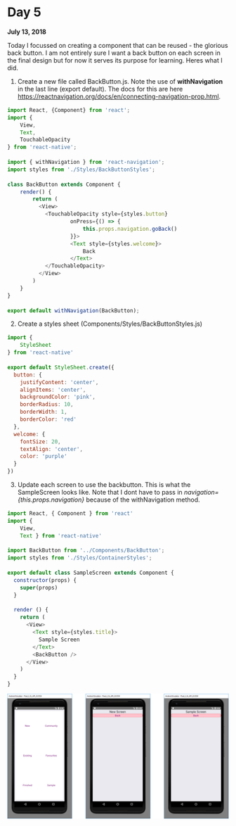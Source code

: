 # Day 5

**July 13, 2018**  

Today I focussed on creating a component that can be reused - the glorious back button. I am not entirely sure I want a back button on each screen in the final design but for now it serves its purpose for learning. Heres what I did.

1. Create a new file called BackButton.js. Note the use of **withNavigation** in the last line (export default). The docs for this are here https://reactnavigation.org/docs/en/connecting-navigation-prop.html.

```js
import React, {Component} from 'react';
import { 
    View, 
    Text, 
    TouchableOpacity 
} from 'react-native';

import { withNavigation } from 'react-navigation';
import styles from './Styles/BackButtonStyles';

class BackButton extends Component {
    render() {
        return (
          <View>
            <TouchableOpacity style={styles.button}
                    onPress={() => { 
                        this.props.navigation.goBack() 
                    }}>
                    <Text style={styles.welcome}>
                        Back 
                    </Text>      
            </TouchableOpacity>
          </View>
        )
    }
}

export default withNavigation(BackButton);
```

2. Create a styles sheet (Components/Styles/BackButtonStyles.js)
```js
import {
    StyleSheet
} from 'react-native'

export default StyleSheet.create({
  button: {
    justifyContent: 'center',
    alignItems: 'center',
    backgroundColor: 'pink',
    borderRadius: 10,
    borderWidth: 1,
    borderColor: 'red'
  },
  welcome: {
    fontSize: 20,
    textAlign: 'center',
    color: 'purple'    
  }
})
```

3. Update each screen to use the backbutton. This is what the SampleScreen looks like. Note that I dont have to pass in *navigation={this.props.navigation}* because of the withNavigation method.
```js
import React, { Component } from 'react'
import { 
    View, 
    Text } from 'react-native'

import BackButton from '../Components/BackButton';
import styles from './Styles/ContainerStyles';

export default class SampleScreen extends Component {
  constructor(props) {
    super(props)
  }

  render () {
    return (
      <View>
        <Text style={styles.title}>
          Sample Screen
        </Text>    
        <BackButton />  
      </View>
    )
  }
}
```

![Back Button Component - Google Pixel 2 XL](https://github.com/rayblick/100-days-of-code/raw/master/docs/images/day005_1.png "Back Button")